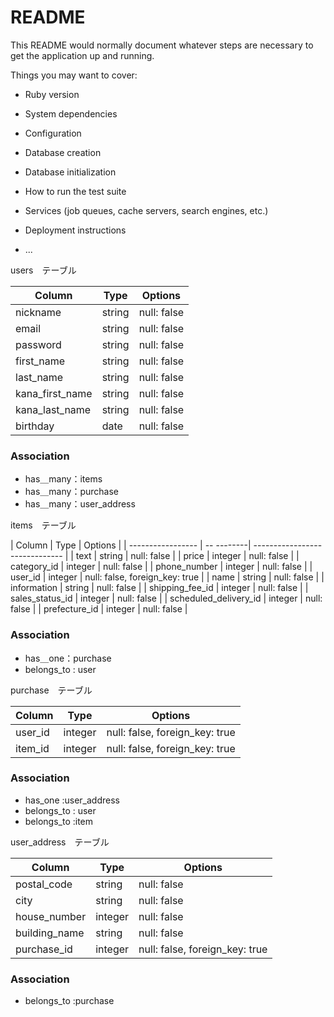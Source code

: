 # README

This README would normally document whatever steps are necessary to get the
application up and running.

Things you may want to cover:

* Ruby version

* System dependencies

* Configuration

* Database creation

* Database initialization

* How to run the test suite

* Services (job queues, cache servers, search engines, etc.)

* Deployment instructions

* ...

users　テーブル

| Column         | Type   | Options     |
| ---------------| ------ | ----------- |
| nickname       | string | null: false |
| email          | string | null: false |
| password       | string | null: false |
| first_name     | string | null: false |
| last_name      | string | null: false |
| kana_first_name| string | null: false |
| kana_last_name | string | null: false |
| birthday       | date   | null: false |

### Association

- has＿many：items
- has＿many：purchase
- has＿many：user_address

items　テーブル

| Column                | Type       | Options                        |
| -----------------     | -- --------| ------------------------------ |
| text                  | string     | null: false                    |
| price                 | integer    | null: false                    |
| category_id           | integer       | null: false                    |
| phone_number          | integer    | null: false                    |
| user_id               | integer    | null: false, foreign_key: true |
| name                  | string     | null: false                    |
| information           | string     | null: false                    |
| shipping_fee_id       | integer   | null: false                    |
| sales_status_id       | integer    | null: false                    |
| scheduled_delivery_id | integer    | null: false                    |
| prefecture_id         | integer    | null: false                    |

### Association

- has＿one：purchase
- belongs_to : user

purchase　テーブル

| Column       |  Type       | Options                        |
| -----------  | ----------- | ------------------------------ |
| user_id      | integer     | null: false, foreign_key: true |
| item_id      | integer     | null: false, foreign_key: true |

### Association

- has_one :user_address
- belongs_to : user
- belongs_to :item

user_address　テーブル

| Column        | Type        | Options                        |
| ------------- | ----------  | ------------------------------ |
| postal_code   | string      | null: false                    |
| city          | string      | null: false                    |
| house_number  | integer     | null: false                    |
| building_name | string      | null: false                    |
| purchase_id   | integer     | null: false, foreign_key: true |

### Association
- belongs_to :purchase
